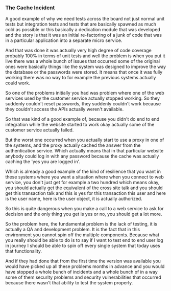 ### The Cache Incident

A good example of why we need tests across the board not just normal unit tests but integration tests and tests that are basically spawned as much cold as possible or this basically a dedication module that was developed and the story is that it was an initial re-factoring of a junk of code that was in a particular application into a separate micro service.

And that was done it was actually very high degree of code coverage probably 100% in terms of unit tests and well the problem is when you put it live there was a whole bunch of issues that occurred some of the original ones were basically things like the system was designed to improve the way the database or the passwords were stored. It means that once it was fully working there was no way to for example the previous systems actually could work.

So one of the problems initially you had was problem where one of the web services used by the customer service actually stopped working. So they suddenly couldn't reset passwords, they suddenly couldn't work because they couldn't access the APIs actually weren't available.

So that was kind of a good example of, because you didn't do end to end integration while the website started to work okay actually some of the customer service actually failed.

But the worst one occurred when you actually start to use a proxy in one of the systems, and the proxy actually cached the answer from the authentication service. Which actually means that in that particular website anybody could log in with any password because the cache was actually caching the 'yes you are logged in'.

Which is already a good example of the kind of resilience that you want in these systems where you want a situation where when you connect to web service, you don't just get for example a two hundred which means okay, you should actually get the equivalent of the cross site talk and you should get this transaction talk and this is yes for this transaction this user and here is the user name, here is the user object, it is actually authorized.

So this is quite dangerous when you make a call to a web service to ask for decision and the only thing you get is yes or no, you should get a lot more.

So the problem here, the fundamental problem is the lack of testing, it is actually a QA and development problem. It is the fact that in this environment you cannot spin off the multiple components. Because what you really should be able to do is to say if I want to test end to end user log in journey I should be able to spin off every single system that today uses that functionality.

And if they had done that from the first time the version was available you would have picked up all these problems months in advance and you would have stopped a whole bunch of incidents and a whole bunch of in a way some of them security problems and security vulnerabilities that occurred because there wasn't that ability to test the system properly.
